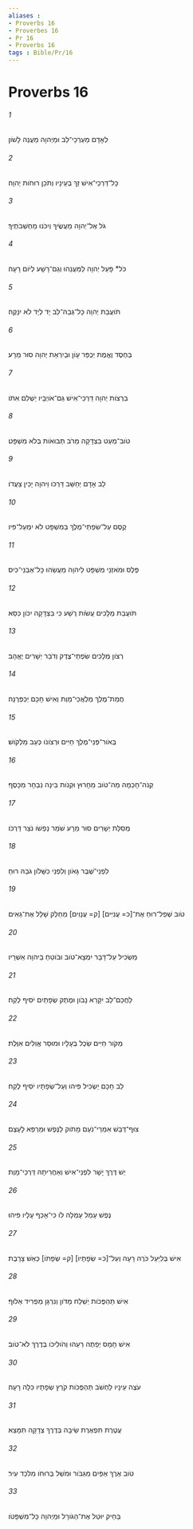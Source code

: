 ```yaml
---
aliases : 
- Proverbs 16
- Proverbes 16
- Pr 16
- Proverbs 16
tags : Bible/Pr/16
---
```


# Proverbs 16

###### 1
לְאָדָם מַעַרְכֵי־לֵב וּמֵיְהוָה מַעֲנֵה לָשֹׁון׃
###### 2
כָּל־דַּרְכֵי־אִישׁ זַךְ בְּעֵינָיו וְתֹכֵן רוּחֹות יְהוָה׃
###### 3
גֹּל אֶל־יְהוָה מַעֲשֶׂיךָ וְיִכֹּנוּ מַחְשְׁבֹתֶיךָ׃
###### 4
כֹּל* פָּעַל יְהוָה לַמַּעֲנֵהוּ וְגַם־רָשָׁע לְיֹום רָעָה׃
###### 5
תֹּועֲבַת יְהוָה כָּל־גְּבַהּ־לֵב יָד לְיָד לֹא יִנָּקֶה׃
###### 6
בְּחֶסֶד וֶאֱמֶת יְכֻפַּר עָוֹן וּבְיִרְאַת יְהוָה סוּר מֵרָע׃
###### 7
בִּרְצֹות יְהוָה דַּרְכֵי־אִישׁ גַּם־אֹויְבָיו יַשְׁלִם אִתֹּו׃
###### 8
טֹוב־מְעַט בִּצְדָקָה מֵרֹב תְּבוּאֹות בְּלֹא מִשְׁפָּט׃
###### 9
לֵב אָדָם יְחַשֵּׁב דַּרְכֹּו וַיהוָה יָכִין צַעֲדֹו׃
###### 10
קֶסֶם עַל־שִׂפְתֵי־מֶלֶךְ בְּמִשְׁפָּט לֹא יִמְעַל־פִּיו׃
###### 11
פֶּלֶס וּמֹאזְנֵי מִשְׁפָּט לַיהוָה מַעֲשֵׂהוּ כָּל־אַבְנֵי־כִיס׃
###### 12
תֹּועֲבַת מְלָכִים עֲשֹׂות רֶשַׁע כִּי בִצְדָקָה יִכֹּון כִּסֵּא׃
###### 13
רְצֹון מְלָכִים שִׂפְתֵי־צֶדֶק וְדֹבֵר יְשָׁרִים יֶאֱהָב׃
###### 14
חֲמַת־מֶלֶךְ מַלְאֲכֵי־מָוֶת וְאִישׁ חָכָם יְכַפְּרֶנָּה׃
###### 15
בְּאֹור־פְּנֵי־מֶלֶךְ חַיִּים וּרְצֹונֹו כְּעָב מַלְקֹושׁ׃
###### 16
קְנֹה־חָכְמָה מַה־טֹּוב מֵחָרוּץ וּקְנֹות בִּינָה נִבְחָר מִכָּסֶף׃
###### 17
מְסִלַּת יְשָׁרִים סוּר מֵרָע שֹׁמֵר נַפְשֹׁו נֹצֵר דַּרְכֹּו׃
###### 18
לִפְנֵי־שֶׁבֶר גָּאֹון וְלִפְנֵי כִשָּׁלֹון גֹּבַהּ רוּחַ׃
###### 19
טֹוב שְׁפַל־רוּחַ אֶת־[כ= עֲנִיִּים] [ק= עֲנָוִים] מֵחַלֵּק שָׁלָל אֶת־גֵּאִים׃
###### 20
מַשְׂכִּיל עַל־דָּבָר יִמְצָא־טֹוב וּבֹוטֵחַ בַּיהוָה אַשְׁרָיו׃
###### 21
לַחֲכַם־לֵב יִקָּרֵא נָבֹון וּמֶתֶק שְׂפָתַיִם יֹסִיף לֶקַח׃
###### 22
מְקֹור חַיִּים שֵׂכֶל בְּעָלָיו וּמוּסַר אֱוִלִים אִוֶּלֶת׃
###### 23
לֵב חָכָם יַשְׂכִּיל פִּיהוּ וְעַל־שְׂפָתָיו יֹסִיף לֶקַח׃
###### 24
צוּף־דְּבַשׁ אִמְרֵי־נֹעַם מָתֹוק לַנֶּפֶשׁ וּמַרְפֵּא לָעָצֶם׃
###### 25
יֵשׁ דֶּרֶךְ יָשָׁר לִפְנֵי־אִישׁ וְאַחֲרִיתָהּ דַּרְכֵי־מָוֶת׃
###### 26
נֶפֶשׁ עָמֵל עָמְלָה לֹּו כִּי־אָכַף עָלָיו פִּיהוּ׃
###### 27
אִישׁ בְּלִיַּעַל כֹּרֶה רָעָה וְעַל־[כ= שְׂפָתָיו] [ק= שְׂפָתֹו] כְּאֵשׁ צָרָבֶת׃
###### 28
אִישׁ תַּהְפֻּכֹות יְשַׁלַּח מָדֹון וְנִרְגָּן מַפְרִיד אַלּוּף׃
###### 29
אִישׁ חָמָס יְפַתֶּה רֵעֵהוּ וְהֹולִיכֹו בְּדֶרֶךְ לֹא־טֹוב׃
###### 30
עֹצֶה עֵינָיו לַחְשֹׁב תַּהְפֻּכֹות קֹרֵץ שְׂפָתָיו כִּלָּה רָעָה׃
###### 31
עֲטֶרֶת תִּפְאֶרֶת שֵׂיבָה בְּדֶרֶךְ צְדָקָה תִּמָּצֵא׃
###### 32
טֹוב אֶרֶךְ אַפַּיִם מִגִּבֹּור וּמֹשֵׁל בְּרוּחֹו מִלֹּכֵד עִיר׃
###### 33
בַּחֵיק יוּטַל אֶת־הַגֹּורָל וּמֵיְהוָה כָּל־מִשְׁפָּטֹו׃
